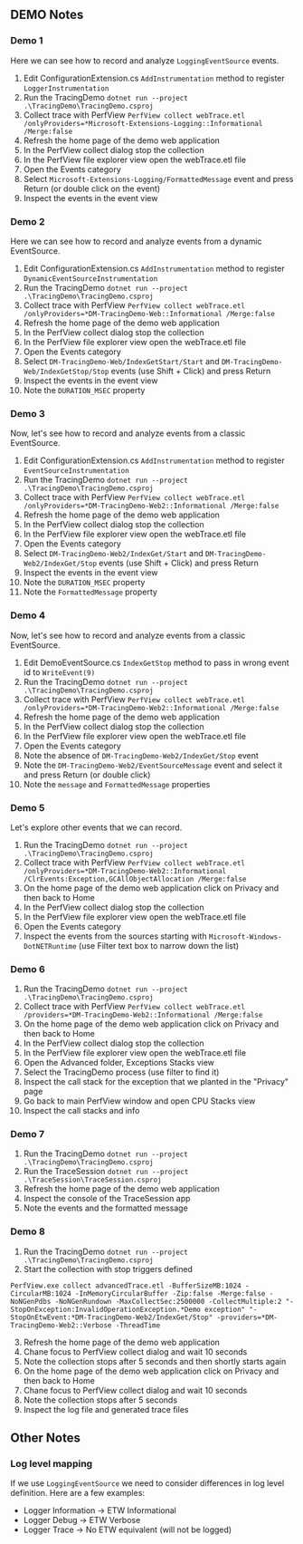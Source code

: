 ## DEMO Notes

### Demo 1

Here we can see how to record and analyze `LoggingEventSource` events.

1. Edit ConfigurationExtension.cs `AddInstrumentation` method to register `LoggerInstrumentation`
2. Run the TracingDemo `dotnet run --project .\TracingDemo\TracingDemo.csproj`
3. Collect trace with PerfView `PerfView collect webTrace.etl /onlyProviders=*Microsoft-Extensions-Logging::Informational /Merge:false`
4. Refresh the home page of the demo web application
5. In the PerfView collect dialog stop the collection
6. In the PerfView file explorer view open the webTrace.etl file
7. Open the Events category
8. Select `Microsoft-Extensions-Logging/FormattedMessage` event and press Return (or double click on the event)
9. Inspect the events in the event view 

### Demo 2

Here we can see how to record and analyze events from a dynamic EventSource.

1. Edit ConfigurationExtension.cs `AddInstrumentation` method to register `DynamicEventSourceInstrumentation`
2. Run the TracingDemo `dotnet run --project .\TracingDemo\TracingDemo.csproj`
3. Collect trace with PerfView `PerfView collect webTrace.etl /onlyProviders=*DM-TracingDemo-Web::Informational /Merge:false`
4. Refresh the home page of the demo web application
5. In the PerfView collect dialog stop the collection
6. In the PerfView file explorer view open the webTrace.etl file
7. Open the Events category
8. Select `DM-TracingDemo-Web/IndexGetStart/Start` and `DM-TracingDemo-Web/IndexGetStop/Stop` events (use Shift + Click) and press Return
9. Inspect the events in the event view 
10. Note the `DURATION_MSEC` property

### Demo 3

Now, let's see how to record and analyze events from a classic EventSource.

1. Edit ConfigurationExtension.cs `AddInstrumentation` method to register `EventSourceInstrumentation`
2. Run the TracingDemo `dotnet run --project .\TracingDemo\TracingDemo.csproj`
3. Collect trace with PerfView `PerfView collect webTrace.etl /onlyProviders=*DM-TracingDemo-Web2::Informational /Merge:false`
4. Refresh the home page of the demo web application
5. In the PerfView collect dialog stop the collection
6. In the PerfView file explorer view open the webTrace.etl file
7. Open the Events category
8. Select `DM-TracingDemo-Web2/IndexGet/Start` and `DM-TracingDemo-Web2/IndexGet/Stop` events (use Shift + Click) and press Return
9. Inspect the events in the event view 
10. Note the `DURATION_MSEC` property
11. Note the `FormattedMessage` property

### Demo 4

Now, let's see how to record and analyze events from a classic EventSource.

1. Edit DemoEventSource.cs `IndexGetStop` method to pass in wrong event id to `WriteEvent(9)`
2. Run the TracingDemo `dotnet run --project .\TracingDemo\TracingDemo.csproj`
3. Collect trace with PerfView `PerfView collect webTrace.etl /onlyProviders=*DM-TracingDemo-Web2::Informational /Merge:false`
4. Refresh the home page of the demo web application
5. In the PerfView collect dialog stop the collection
6. In the PerfView file explorer view open the webTrace.etl file
7. Open the Events category
8. Note the absence of `DM-TracingDemo-Web2/IndexGet/Stop` event
9. Note the `DM-TracingDemo-Web2/EventSourceMessage` event and select it and press Return (or double click)
10. Note the `message` and `FormattedMessage` properties

### Demo 5

Let's explore other events that we can record.

1. Run the TracingDemo `dotnet run --project .\TracingDemo\TracingDemo.csproj`
2. Collect trace with PerfView `PerfView collect webTrace.etl /onlyProviders=*DM-TracingDemo-Web2::Informational /ClrEvents:Exception,GCAllObjectAllocation /Merge:false`
3. On the home page of the demo web application click on Privacy and then back to Home
4. In the PerfView collect dialog stop the collection
5. In the PerfView file explorer view open the webTrace.etl file
6. Open the Events category
7. Inspect the events from the sources starting with `Microsoft-Windows-DotNETRuntime` (use Filter text box to narrow down the list)

### Demo 6

1. Run the TracingDemo `dotnet run --project .\TracingDemo\TracingDemo.csproj`
2. Collect trace with PerfView `PerfView collect webTrace.etl /providers=*DM-TracingDemo-Web2::Informational /Merge:false`
3. On the home page of the demo web application click on Privacy and then back to Home
4. In the PerfView collect dialog stop the collection
5. In the PerfView file explorer view open the webTrace.etl file
6. Open the Advanced folder, Exceptions Stacks view
7. Select the TracingDemo process (use filter to find it)
8. Inspect the call stack for the exception that we planted in the "Privacy" page
9. Go back to main PerfView window and open CPU Stacks view
10. Inspect the call stacks and info

### Demo 7

1. Run the TracingDemo `dotnet run --project .\TracingDemo\TracingDemo.csproj`
2. Run the TraceSession `dotnet run --project .\TraceSession\TraceSession.csproj`
3. Refresh the home page of the demo web application
4. Inspect the console of the TraceSession app
5. Note the events and the formatted message


### Demo 8

1. Run the TracingDemo `dotnet run --project .\TracingDemo\TracingDemo.csproj`
2. Start the collection with stop triggers defined 
```
PerfView.exe collect advancedTrace.etl -BufferSizeMB:1024 -CircularMB:1024 -InMemoryCircularBuffer -Zip:false -Merge:false -NoNGenPdbs -NoNGenRundown -MaxCollectSec:2500000 -CollectMultiple:2 "-StopOnException:InvalidOperationException.*Demo exception" "-StopOnEtwEvent:*DM-TracingDemo-Web2/IndexGet/Stop" -providers=*DM-TracingDemo-Web2::Verbose -ThreadTime
```
3. Refresh the home page of the demo web application
4. Chane focus to PerfView collect dialog and wait 10 seconds
5. Note the collection stops after 5 seconds and then shortly starts again
6. On the home page of the demo web application click on Privacy and then back to Home
7. Chane focus to PerfView collect dialog and wait 10 seconds
8. Note the collection stops after 5 seconds
9. Inspect the log file and generated trace files

## Other Notes

### Log level mapping

If we use `LoggingEventSource` we need to consider differences in log level definition. Here are a few examples:

- Logger Information -> ETW Informational 
- Logger Debug -> ETW Verbose
- Logger Trace -> No ETW equivalent (will not be logged)


